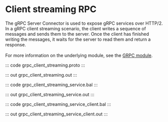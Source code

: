 # Client streaming RPC

The gRPC Server Connector is used to expose gRPC services over HTTP/2.
In a gRPC client streaming scenario, the client writes a sequence of messages and sends them to the server.
Once the client has finished writing the messages, it waits for the server to read them and return a response.<br/><br/>
For more information on the underlying module, 
see the [GRPC module](https://lib.ballerina.io/ballerina/grpc/latest/).

::: code grpc_client_streaming.proto :::

::: out grpc_client_streaming.out :::

::: code grpc_client_streaming_service.bal :::

::: out grpc_client_streaming_service.out :::

::: code grpc_client_streaming_service_client.bal :::

::: out grpc_client_streaming_service_client.out :::